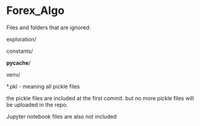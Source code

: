 # Forex_Algo

Files and folders that are ignored:

exploration/

constants/

__pycache__/

venv/

*.pkl - meaning all pickle files

the pickle files are included at the first commit. but no more pickle files will be uploaded in the repo.

Jupyter notebook files are also not included
